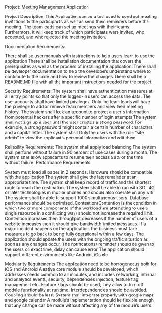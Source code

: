 Project: Meeting Management Application

Project Description: 
This Application can be a tool used to send out meeting invitations to the participants as well as send them reminders before the meeting. The team leads can set up meetings with their teams. Furthermore, it will keep track of which participants were invited, who accepted, and who rejected the meeting invitation.

Documentation Requirements:

There shall be user manuals with instructions to help users learn to use the application
There shall be installation documentation that covers the prerequisites as well as the process of installing the application.
There shall be developer documentation to help the developers understand where to contribute to the code and how to review the changes 
There shall be a README.MD file with all the important instructions needed for the project.

Security Requirements:
The system shall have authentication measures at all entry points so that only the logged-in users can access the data.
The user accounts shall have limited privileges. Only the team leads will have the privilege to add or remove team members and view their meeting history. 
The system shall lock an account to protect a user's information from potential hackers after a specific number of login attempts
The system shall not sign up a user until the user creates a strong password. For example, a strong password might contain a certain number of characters and a capital letter.
The system shall Only the users with the role “site admin” to view the applicant’s personal information and edit them

Reliability Requirements:
The system shall apply load balancing 
The system shall perform without failure in 90 percent of use cases during a month.
The system shall allow applicants to resume their access 98% of the time without failure.
Performance Requirements:

System must load all pages in 2 seconds.
Hardware should be compatible with the application
The system shall give the last remainder at an appropriate time.
 The system shall keep record of traffic and  the shortest route to reach the destination.
The system shall be able to run with 3G , 4G or later technologies in mobile phones and should also operate on any wifi.
 The system shall be able to support 1000 simultaneous users.
Database performance should be optimised.
Contention(Contention is the condition in which two or more components of the workload are attempting to use a single resource in a conflicting way) should not increase the required limit. Contention increases then throughput decreases
If the number of users of a website increases then it should give bandwidth limited messages.
If a major incident happens on the application, the business must take measures to go back to being fully operational within a few days.
The application should update the users with the ongoing traffic situation as soon as any changes occur.
The notifications/ reminder should be given to the users on exact time, delay can cause error
The application should support different environments like Android, iOs etc


Modularity Requirements
The application need to be homogeneous both for iOS and Android
A native core module should be developed, which addresses needs common to all modules, and includes networking, internal and analytics events, security, dependencies injection, feature flag management etc.
Feature Flags should be used, they allow to turn off module functionality at run time.
Interdependencies should be avoided.
Coupling should be less.
 System shall integrate properly with google maps and google calendar
 A module’s implementation should be flexible enough that any change can be made without affecting any of the module’s users

 
